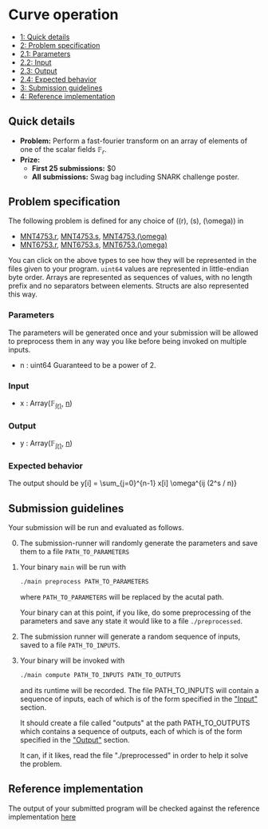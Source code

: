 # Curve operation

<div class="table-of-contents">
<ul>
<li>
<a href="#quick-details">1: Quick details</a>
</li>
<li>
<a href="#problem-specification">2: Problem specification</a>
</li>
<li>
<a href="#parameters">2.1: Parameters</a>
</li>
<li>
<a href="#input">2.2: Input</a>
</li>
<li>
<a href="#output">2.3: Output</a>
</li>
<li>
<a href="#expected-behavior">2.4: Expected behavior</a>
</li>
<li>
<a href="#submission-guidelines">3: Submission guidelines</a>
</li>
<li>
<a href="#reference-implementation">4: Reference implementation</a>
</li>
</ul>
</div>

## Quick details

- **Problem:** Perform a fast-fourier transform on an array of elements of one of the scalar fields $\mathbb{F}_r$.
- **Prize:**
    - **First 25 submissions:** $0
    - **All submissions:** Swag bag including SNARK challenge poster.

## Problem specification

The following problem is defined for any choice of (<a name="XChyXCk=">\(r\)</a>, <a name="XChzXCk=">\(s\)</a>, <a name="XChcb21lZ2FcKQ==">\(\omega\)</a>)
in

- <a href="/snark-challenge/MNT4753.html#cg==">MNT4753.r</a>, <a href="/snark-challenge/MNT4753.html#cw==">MNT4753.s</a>, <a href="/snark-challenge/MNT4753.html#XChcb21lZ2FcKQ==">MNT4753.\(\omega\)</a>
- <a href="/snark-challenge/MNT6753.html#cg==">MNT6753.r</a>, <a href="/snark-challenge/MNT6753.html#cw==">MNT6753.s</a>, <a href="/snark-challenge/MNT6753.html#XChcb21lZ2FcKQ==">MNT6753.\(\omega\)</a>

You can click on the above types to see how they will be
represented in the files given to your program. `uint64`
values are represented in little-endian byte order. Arrays
are represented as sequences of values, with no length
prefix and no separators between elements. Structs are also
represented this way.

### Parameters

The parameters will be generated once and your submission will be allowed to preprocess them in any way you like before being invoked on multiple inputs.

- n : <span>uint64</span>
    Guaranteed to be a power of 2.

### Input

- x : <span>Array(<span>&#x1D53D;<sub><a href="#XChyXCk=">\(r\)</a></sub></span>, <a href="#bg==">n</a>)</span>

### Output

- y : <span>Array(<span>&#x1D53D;<sub><a href="#XChyXCk=">\(r\)</a></sub></span>, <a href="#bg==">n</a>)</span>

### Expected behavior

The output should be
y[i] = \sum_{j=0}^{n-1} x[i] \omega^{ij (2^s / n)}

## Submission guidelines

Your submission will be run and evaluated as follows.


0. The submission-runner will randomly generate the parameters and save them to a file `PATH_TO_PARAMETERS`
0. Your binary `main` will be run with 

    ```bash
    ./main preprocess PATH_TO_PARAMETERS
    ```
    where `PATH_TO_PARAMETERS` will be replaced by the acutal path.

    Your binary can at this point, if you like, do some preprocessing of the parameters and
    save any state it would like to a file `./preprocessed`.
0. The submission runner will generate a random sequence of inputs, saved to a file
   `PATH_TO_INPUTS`.

3. Your binary will be invoked with

    ```bash
    ./main compute PATH_TO_INPUTS PATH_TO_OUTPUTS
    ```

    and its runtime will be recorded. The file PATH_TO_INPUTS will contain
    a sequence of inputs, each of which is of the form specified in the
    ["Input"](#input) section. 

    It should create a file called "outputs" at the path PATH_TO_OUTPUTS
    which contains a sequence of outputs, each of which is of the form
    specified in the ["Output"](#output) section.

    It can, if it likes, read
    the file "./preprocessed" in order to help it solve the problem.

## Reference implementation

The output of your submitted program will be checked against 
the reference implementation [here]()